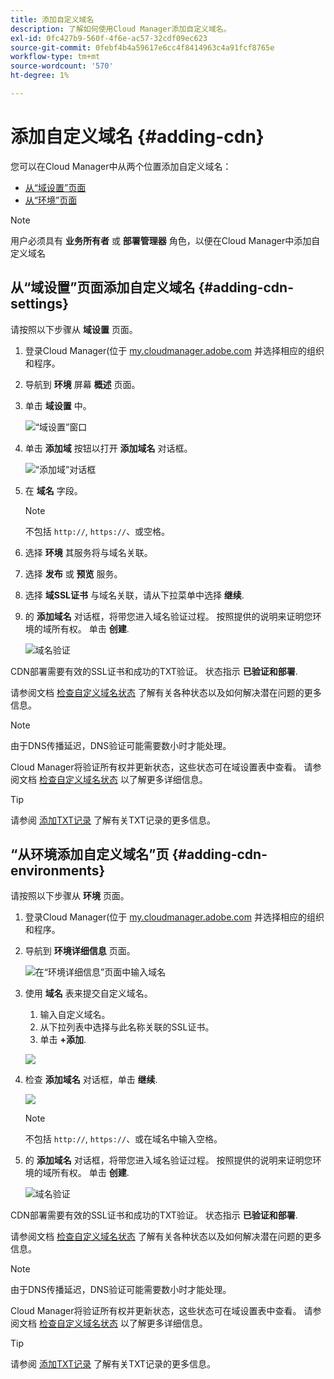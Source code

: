 ```yaml
---
title: 添加自定义域名
description: 了解如何使用Cloud Manager添加自定义域名。
exl-id: 0fc427b9-560f-4f6e-ac57-32cdf09ec623
source-git-commit: 0febf4b4a59617e6cc4f8414963c4a91fcf8765e
workflow-type: tm+mt
source-wordcount: '570'
ht-degree: 1%

---
```


# 添加自定义域名 {#adding-cdn}

您可以在Cloud Manager中从两个位置添加自定义域名：

* [从“域设置”页面](#adding-cdn-settings)
* [从“环境”页面](#adding-cdn-environments)

>[!NOTE]
>
>用户必须具有 **业务所有者** 或 **部署管理器** 角色，以便在Cloud Manager中添加自定义域名

## 从“域设置”页面添加自定义域名 {#adding-cdn-settings}

请按照以下步骤从 **域设置** 页面。

1. 登录Cloud Manager(位于 [my.cloudmanager.adobe.com](https://my.cloudmanager.adobe.com/) 并选择相应的组织和程序。

1. 导航到 **环境** 屏幕 **概述** 页面。

1. 单击 **域设置** 中。

   ![“域设置”窗口](/help/implementing/cloud-manager/assets/cdn/cdn-create.png)

1. 单击 **添加域** 按钮以打开 **添加域名** 对话框。

   ![“添加域”对话框](/help/implementing/cloud-manager/assets/cdn/add-cdn1.png)

1. 在 **域名** 字段。

   >[!NOTE]
   >
   >不包括 `http://`, `https://`、或空格。

1. 选择 **环境** 其服务将与域名关联。

1. 选择 **发布** 或 **预览** 服务。

1. 选择 **域SSL证书** 与域名关联，请从下拉菜单中选择 **继续**.

1. 的 **添加域名** 对话框，将带您进入域名验证过程。 按照提供的说明来证明您环境的域所有权。 单击 **创建**.

   ![域名验证](/help/implementing/cloud-manager/assets/cdn/cdn-create6.png)

CDN部署需要有效的SSL证书和成功的TXT验证。 状态指示 **已验证和部署**.

请参阅文档 [检查自定义域名状态](/help/implementing/cloud-manager/custom-domain-names/check-domain-name-status.md) 了解有关各种状态以及如何解决潜在问题的更多信息。

>[!NOTE]
>
>由于DNS传播延迟，DNS验证可能需要数小时才能处理。
>
>Cloud Manager将验证所有权并更新状态，这些状态可在域设置表中查看。 请参阅文档 [检查自定义域名状态](/help/implementing/cloud-manager/custom-domain-names/check-domain-name-status.md) 以了解更多详细信息。

>[!TIP]
>
>请参阅 [添加TXT记录](/help/implementing/cloud-manager/custom-domain-names/add-text-record.md) 了解有关TXT记录的更多信息。

## “从环境添加自定义域名”页 {#adding-cdn-environments}

请按照以下步骤从 **环境** 页面。

1. 登录Cloud Manager(位于 [my.cloudmanager.adobe.com](https://my.cloudmanager.adobe.com/) 并选择相应的组织和程序。

1. 导航到 **环境详细信息** 页面。

   ![在“环境详细信息”页面中输入域名](/help/implementing/cloud-manager/assets/cdn/cdn-create4.png)

1. 使用 **域名** 表来提交自定义域名。

   1. 输入自定义域名。
   1. 从下拉列表中选择与此名称关联的SSL证书。
   1. 单击 **+添加**.

   ![](/help/implementing/cloud-manager/assets/cdn/cdn-create3.png)

1. 检查 **添加域名** 对话框，单击 **继续**.

   ![](/help/implementing/cloud-manager/assets/cdn/cdn-create5.png)

   >[!NOTE]
   >
   >不包括 `http://`, `https://`、或在域名中输入空格。

1. 的 **添加域名** 对话框，将带您进入域名验证过程。 按照提供的说明来证明您环境的域所有权。 单击 **创建**.

   ![域名验证](/help/implementing/cloud-manager/assets/cdn/cdn-create6.png)

CDN部署需要有效的SSL证书和成功的TXT验证。 状态指示 **已验证和部署**.

请参阅文档 [检查自定义域名状态](/help/implementing/cloud-manager/custom-domain-names/check-domain-name-status.md) 了解有关各种状态以及如何解决潜在问题的更多信息。

>[!NOTE]
>
>由于DNS传播延迟，DNS验证可能需要数小时才能处理。
>
>Cloud Manager将验证所有权并更新状态，这些状态可在域设置表中查看。 请参阅文档 [检查自定义域名状态](/help/implementing/cloud-manager/custom-domain-names/check-domain-name-status.md) 以了解更多详细信息。

>[!TIP]
>
>请参阅 [添加TXT记录](/help/implementing/cloud-manager/custom-domain-names/add-text-record.md) 了解有关TXT记录的更多信息。
